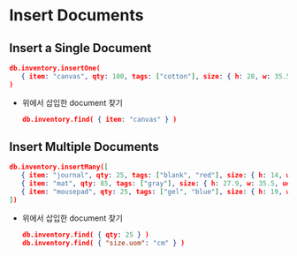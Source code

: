 # Insert Documents

## Insert a Single Document
```json
db.inventory.insertOne(
   { item: "canvas", qty: 100, tags: ["cotton"], size: { h: 28, w: 35.5, uom: "cm" } }
)
```
- 위에서 삽입한 document 찾기
    ```json
    db.inventory.find( { item: "canvas" } )
    ```

## Insert Multiple Documents
```json
db.inventory.insertMany([
   { item: "journal", qty: 25, tags: ["blank", "red"], size: { h: 14, w: 21, uom: "cm" } },
   { item: "mat", qty: 85, tags: ["gray"], size: { h: 27.9, w: 35.5, uom: "cm" } },
   { item: "mousepad", qty: 25, tags: ["gel", "blue"], size: { h: 19, w: 22.85, uom: "cm" } }
])
```
- 위에서 삽입한 document 찾기
    ```json
    db.inventory.find( { qty: 25 } )
    db.inventory.find( { "size.uom": "cm" } )
    ```